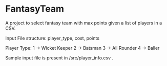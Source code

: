 # FantasyTeam
A project to select fantasy team with max points given a list of players in a CSV.

Input File structure:
 player_type, cost, points
 
Player Type:
 1 -> Wicket Keeper
 2 -> Batsman
 3 -> All Rounder
 4 -> Baller


Sample input file is present in /src/player_info.csv .
